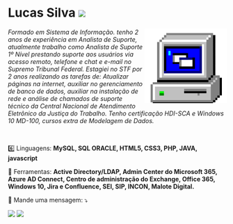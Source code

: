 # Lucas Silva  <img src="https://github.com/TheDudeThatCode/TheDudeThatCode/blob/master/Assets/Mario_Hello_Big.gif" width="30px">

<img align="right" alt="PC GIF" src="https://github.com/TheDudeThatCode/TheDudeThatCode/blob/master/Assets/PC.gif" width="190" />

<p>
  <em>
    Formado em Sistema de Informação. tenho 2 anos de experiência em Analista de Suporte, atualmente trabalho como Analista de   Suporte 1º Nível prestando suporte aos usuários via acesso remoto, telefone e chat e e-mail no Supremo Tribunal Federal.
  Estagiei no STF por 2 anos realizando as tarefas de:
  Atualizar páginas na internet, auxiliar no gerenciamento de banco de dados, auxiliar na instalação de rede e análise de chamados de suporte técnico da Central Nacional de      Atendimento Eletrônico da Justiça do Trabalho.
  Tenho certificação HDI-SCA e Windows 10 MD-100, cursos extra de Modelagem de Dados.
  </em>  
</p>

<br>

<p align="left">

6️⃣ Linguagens: <strong>
MySQL, SQL ORACLE, HTML5, CSS3, PHP, JAVA, javascript</strong>
</p>



<p align="left">
💼 Ferramentas: <strong>Active Directory/LDAP, Admin Center do Microsoft 365, Azure AD Connect, Centro de administração do Exchange, Office 365, Windows 10, Jira e Confluence, SEI, SIP, INCON, Malote Digital.</strong>
</p>



<p align="left">
💌 Mande uma mensagem: ⤵️
</p>



<p align="left">
<a href="mailto:pklucasds@gmail.com" alt="Gmail">
<img src="https://img.shields.io/badge/-Gmail-FF0000?style=flat-square&labelColor=FF0000&logo=gmail&logoColor=white&link=GMAIL" /></a>



<a href="https://www.linkedin.com/in/lucas-silva-aa740610b/" alt="Linkedin">
<img src="https://img.shields.io/badge/-Linkedin-0e76a8?style=flat-square&logo=Linkedin&logoColor=white&link=https://www.linkedin.com/in/mateus-nascimento-14a4b4139/" /></a>


